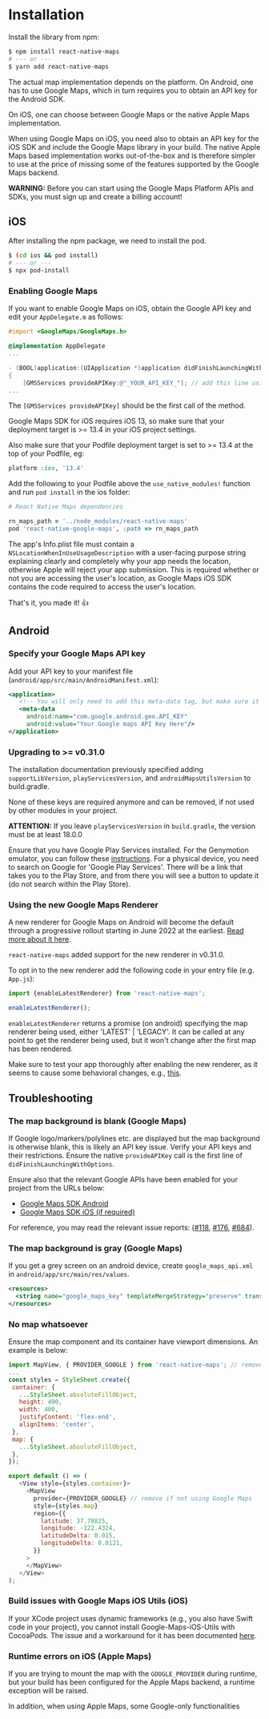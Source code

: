 # Installation

Install the library from npm:

```bash
$ npm install react-native-maps
# --- or ---
$ yarn add react-native-maps
```

The actual map implementation depends on the platform. On Android, one has to use Google Maps, which in turn requires you to obtain an API key for the Android SDK.

On iOS, one can choose between Google Maps or the native Apple Maps implementation.

When using Google Maps on iOS, you need also to obtain an API key for the iOS SDK and include the Google Maps library in your build. The native Apple Maps based implementation works out-of-the-box and is therefore simpler to use at the price of missing some of the features supported by the Google Maps backend.

**WARNING:** Before you can start using the Google Maps Platform APIs and SDKs, you must sign up and create a billing account!

## iOS

After installing the npm package, we need to install the pod.

```bash
$ (cd ios && pod install)
# --- or ---
$ npx pod-install
```

### Enabling Google Maps

If you want to enable Google Maps on iOS, obtain the Google API key and edit your `AppDelegate.m` as follows:

```objective-c
#import <GoogleMaps/GoogleMaps.h>

@implementation AppDelegate
...

- (BOOL)application:(UIApplication *)application didFinishLaunchingWithOptions:(NSDictionary *)launchOptions
{
    [GMSServices provideAPIKey:@"_YOUR_API_KEY_"]; // add this line using the api key obtained from Google Console
...
```

The `[GMSServices provideAPIKey]` should be the first call of the method.

Google Maps SDK for iOS requires iOS 13, so make sure that your deployment target is >= 13.4 in your iOS project settings.

Also make sure that your Podfile deployment target is set to >= 13.4 at the top of your Podfile, eg:

```ruby
platform :ios, '13.4'
```

Add the following to your Podfile above the `use_native_modules!` function and run `pod install` in the ios folder:

```ruby
# React Native Maps dependencies

rn_maps_path = '../node_modules/react-native-maps'
pod 'react-native-google-maps', :path => rn_maps_path
```

The app's Info.plist file must contain a `NSLocationWhenInUseUsageDescription` with a user-facing purpose string explaining clearly and completely why your app needs the location, otherwise Apple will reject your app submission. This is required whether or not you are accessing the user's location, as Google Maps iOS SDK contains the code required to access the user's location.

That's it, you made it! 👍

## Android

### Specify your Google Maps API key

Add your API key to your manifest file (`android/app/src/main/AndroidManifest.xml`):

```xml
<application>
   <!-- You will only need to add this meta-data tag, but make sure it's a child of application -->
   <meta-data
     android:name="com.google.android.geo.API_KEY"
     android:value="Your Google maps API Key Here"/>
</application>
```

### Upgrading to >= v0.31.0

The installation documentation previously specified adding `supportLibVersion`, `playServicesVersion`, and `androidMapsUtilsVersion` to build.gradle.

None of these keys are required anymore and can be removed, if not used by other modules in your project.

**ATTENTION:** If you leave `playServicesVersion` in `build.gradle`, the version must be at least 18.0.0

Ensure that you have Google Play Services installed. For the Genymotion emulator, you can follow these [instructions](#). For a physical device, you need to search on Google for 'Google Play Services'. There will be a link that takes you to the Play Store, and from there you will see a button to update it (do not search within the Play Store).

### Using the new Google Maps Renderer

A new renderer for Google Maps on Android will become the default through a progressive rollout starting in June 2022 at the earliest. [Read more about it here](#).

`react-native-maps` added support for the new renderer in v0.31.0.

To opt in to the new renderer add the following code in your entry file (e.g. `App.js`):

```javascript
import {enableLatestRenderer} from 'react-native-maps';

enableLatestRenderer();
```

`enableLatestRenderer` returns a promise (on android) specifying the map renderer being used, either 'LATEST' | 'LEGACY'. It can be called at any point to get the renderer being used, but it won't change after the first map has been rendered.

Make sure to test your app thoroughly after enabling the new renderer, as it seems to cause some behavioral changes, e.g., [this](#).

## Troubleshooting

### The map background is blank (Google Maps)

If Google logo/markers/polylines etc. are displayed but the map background is otherwise blank, this is likely an API key issue. Verify your API keys and their restrictions. Ensure the native `provideAPIKey` call is the first line of `didFinishLaunchingWithOptions`.

Ensure also that the relevant Google APIs have been enabled for your project from the URLs below:

- [Google Maps SDK Android](#)
- [Google Maps SDK iOS (if required)](#)

For reference, you may read the relevant issue reports: ([#118](#), [#176](#), [#684](#)).

### The map background is gray (Google Maps)

If you get a grey screen on an android device, create `google_maps_api.xml` in `android/app/src/main/res/values`.

```xml
<resources>
  <string name="google_maps_key" templateMergeStrategy="preserve" translatable="false">(api key here)</string>
</resources>
```

### No map whatsoever

Ensure the map component and its container have viewport dimensions. An example is below:

```javascript
import MapView, { PROVIDER_GOOGLE } from 'react-native-maps'; // remove PROVIDER_GOOGLE import if not using Google Maps
...
const styles = StyleSheet.create({
 container: {
   ...StyleSheet.absoluteFillObject,
   height: 400,
   width: 400,
   justifyContent: 'flex-end',
   alignItems: 'center',
 },
 map: {
   ...StyleSheet.absoluteFillObject,
 },
});

export default () => (
   <View style={styles.container}>
     <MapView
       provider={PROVIDER_GOOGLE} // remove if not using Google Maps
       style={styles.map}
       region={{
         latitude: 37.78825,
         longitude: -122.4324,
         latitudeDelta: 0.015,
         longitudeDelta: 0.0121,
       }}
     >
     </MapView>
   </View>
);
```

### Build issues with Google Maps iOS Utils (iOS)

If your XCode project uses dynamic frameworks (e.g., you also have Swift code in your project), you cannot install Google-Maps-iOS-Utils with CocoaPods. The issue and a workaround for it has been documented [here](#).

### Runtime errors on iOS (Apple Maps)

If you are trying to mount the map with the `GOOGLE_PROVIDER` during runtime, but your build has been configured for the Apple Maps backend, a runtime exception will be raised.

In addition, when using Apple Maps, some Google-only functionalities
